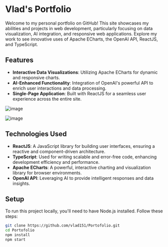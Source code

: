 # Vlad's Portfolio

Welcome to my personal portfolio on GitHub! This site showcases my abilities and projects in web development, particularly focusing on data visualization, AI integration, and responsive web applications. Explore my work to see innovative uses of Apache ECharts, the OpenAI API, ReactJS, and TypeScript.

## Features

- **Interactive Data Visualizations**: Utilizing Apache ECharts for dynamic and responsive charts.
- **AI-Enhanced Functionality**: Integration of OpenAI's powerful API to enrich user interactions and data processing.
- **Single-Page Application**: Built with ReactJS for a seamless user experience across the entire site.

![image](https://github.com/vlad151/Portofolio/assets/72742599/bf2d921e-c85f-4cb1-af34-d074d15d9645)

![image](https://github.com/vlad151/Portofolio/assets/72742599/12b90442-6953-41a7-889b-d20a14191e5e)


## Technologies Used

- **ReactJS**: A JavaScript library for building user interfaces, ensuring a reactive and component-driven architecture.
- **TypeScript**: Used for writing scalable and error-free code, enhancing development efficiency and performance.
- **Apache ECharts**: A powerful, interactive charting and visualization library for browser environments.
- **OpenAI API**: Leveraging AI to provide intelligent responses and data insights.

## Setup

To run this project locally, you'll need to have Node.js installed. Follow these steps:

```bash
git clone https://github.com/vlad151/Portofolio.git
cd Portofolio
npm install
npm start

